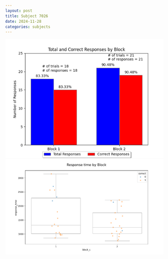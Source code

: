 ```yaml
---
layout: post
title: Subject 7026
date: 2024-11-28
categories: subjects
---
```


![](data/7026/run-16/7026_ATS_responses.png)
![](data/7026/run-16/7026_ATS_rt.png)
